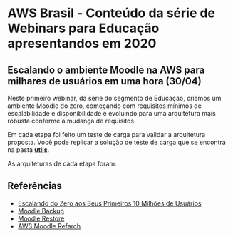 # AWS Brasil - Conteúdo da série de Webinars para Educação apresentandos em 2020

## Escalando o ambiente Moodle na AWS para milhares de usuários em uma hora (30/04)

Neste primeiro webinar, da série do segmento de Educação, criamos um ambiente Moodle do zero, começando com requisitos mínimos de escalabilidade e disponibilidade e evoluindo para uma arquitetura mais robusta conforme a mudança de requisitos.

Em cada etapa foi feito um teste de carga para validar a arquitetura proposta. Você pode replicar a solução de teste de carga que se encontra na pasta **[utils](../utils/)**.

As arquiteturas de cada etapa foram:

## Referências

- [Escalando do Zero aos Seus Primeiros 10 Milhões de Usuários](https://pt.slideshare.net/AmazonWebServices/escalando-do-zero-aos-seus-primeiros-10-milhes-de-usurios-arc203-sao-paulo-summit)
- [Moodle Backup](https://docs.moodle.org/38/en/Site_backup)
- [Moodle Restore](https://docs.moodle.org/38/en/Site_restore)
- [AWS Moodle Refarch](https://github.com/aws-samples/aws-refarch-moodle)
